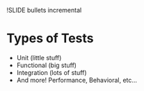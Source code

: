 !SLIDE bullets incremental
# Types of Tests

* Unit (little stuff)
* Functional (big stuff)
* Integration (lots of stuff)
* And more! Performance, Behavioral, etc...
  
